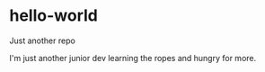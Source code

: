 # hello-world
Just another repo

I'm just another junior dev learning the ropes and hungry for more.
